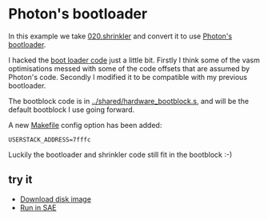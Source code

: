 Photon's bootloader
===================

In this example we take [020.shrinkler](../020.shrinkler) and convert it to use [Photon's bootloader](http://coppershade.org/asmskool/SOURCES/Photon-snippets/DDE5-BootLoader.S).

I hacked the [boot loader code](../shared/hardware_bootloader.s) just a little bit. Firstly I think some of the vasm optimisations messed with some of the code offsets that are assumed by Photon's code.  Secondly I modified it to be compatible with my previous bootloader.

The bootblock code is in [../shared/hardware_bootblock.s](../shared/hardware_bootblock.s), and will be the default bootblock I use going forward.

A new [Makefile](Makefile) config option has been added:

```
USERSTACK_ADDRESS=7fffc
```

Luckily the bootloader and shrinkler code still fit in the bootblock :-)

try it
------
  * [Download disk image](bin/photons_bootloader.adf?raw=true)
  * <a href="http://alpine9000.github.io/ScriptedAmigaEmulator/#amiga_examples/photons_bootloader.adf" target="_blank">Run in SAE</a>
